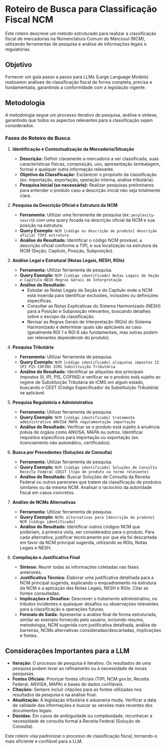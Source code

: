 # Roteiro de Busca para Classificação Fiscal NCM

Este roteiro descreve um método estruturado para realizar a classificação fiscal de mercadorias na Nomenclatura Comum do Mercosul (NCM), utilizando ferramentas de pesquisa e análise de informações legais e regulatórias.

## Objetivo

Fornecer um guia passo a passo para LLMs (Large Language Models) realizarem análises de classificação fiscal de forma completa, precisa e fundamentada, garantindo a conformidade com a legislação vigente.

## Metodologia

A metodologia segue um processo iterativo de pesquisa, análise e síntese, garantindo que todos os aspectos relevantes para a classificação sejam considerados.

### Fases do Roteiro de Busca

1.  **Identificação e Contextualização da Mercadoria/Situação**

    - **Descrição:** Definir claramente a mercadoria a ser classificada, suas características físicas, composição, uso, apresentação (embalagem, forma) e qualquer outra informação relevante.
    - **Objetivo da Classificação:** Esclarecer o propósito da classificação (ex: importação, exportação, operação interna, análise tributária).
    - **Pesquisa Inicial (se necessário):** Realizar pesquisas preliminares para entender o produto caso a descrição inicial não seja totalmente clara.

2.  **Pesquisa da Descrição Oficial e Estrutura da NCM**

    - **Ferramenta:** Utilizar uma ferramenta de pesquisa (ex: `perplexity-search`) com uma query focada na descrição oficial da NCM e sua posição na estrutura.
    - **Query Exemplo:** `NCM [código ou descrição do produto] descrição oficial TIPI estrutura`
    - **Análise do Resultado:** Identificar o código NCM provável, a descrição oficial conforme a TIPI, e sua localização na estrutura da NCM (Seção, Capítulo, Posição, Subposição).

3.  **Análise Legal e Estrutural (Notas Legais, NESH, RGIs)**

    - **Ferramenta:** Utilizar ferramenta de pesquisa.
    - **Query Exemplo:** `NCM [código identificado] Notas Legais de Seção e Capítulo NESH Regras Gerais de Interpretação`
    - **Análise do Resultado:**
        - Estudar as Notas Legais da Seção e do Capítulo onde a NCM está inserida para identificar exclusões, inclusões ou definições específicas.
        - Consultar as Notas Explicativas do Sistema Harmonizado (NESH) para a Posição e Subposição relevantes, buscando detalhes sobre o escopo da classificação.
        - Revisar as Regras Gerais de Interpretação (RGIs) do Sistema Harmonizado e determinar quais são aplicáveis ao caso (geralmente RGI 1 e RGI 6 são fundamentais, mas outras podem ser relevantes dependendo do produto).

4.  **Pesquisa Tributária**

    - **Ferramenta:** Utilizar ferramenta de pesquisa.
    - **Query Exemplo:** `NCM [código identificado] alíquotas impostos II IPI PIS COFINS ICMS Substituição Tributária`
    - **Análise do Resultado:** Identificar as alíquotas dos principais impostos (II, IPI, PIS, COFINS) e verificar se o produto está sujeito ao regime de Substituição Tributária de ICMS em algum estado, buscando o CEST (Código Especificador da Substituição Tributária) se aplicável.

5.  **Pesquisa Regulatória e Administrativa**

    - **Ferramenta:** Utilizar ferramenta de pesquisa.
    - **Query Exemplo:** `NCM [código identificado] tratamento administrativo ANVISA MAPA regulamentação importação`
    - **Análise do Resultado:** Verificar se o produto está sujeito à anuência prévia de órgãos como ANVISA, MAPA ou outros. Identificar requisitos específicos para importação ou exportação (ex: licenciamento não automático, certificados).

6.  **Busca por Precedentes (Soluções de Consulta)**

    - **Ferramenta:** Utilizar ferramenta de pesquisa.
    - **Query Exemplo:** `NCM [código identificado] Soluções de Consulta Receita Federal COSIT [tipo de produto ou termo relevante]`
    - **Análise do Resultado:** Buscar Soluções de Consulta da Receita Federal ou outros pareceres que tratem da classificação de produtos similares ou da mesma NCM. Analisar o raciocínio da autoridade fiscal em casos concretos.

7.  **Análise de NCMs Alternativas**

    - **Ferramenta:** Utilizar ferramenta de pesquisa.
    - **Query Exemplo:** `NCMs alternativas para [descrição do produto] NCM [código identificado]`
    - **Análise do Resultado:** Identificar outros códigos NCM que poderiam, à primeira vista, ser considerados para o produto. Para cada alternativa, justificar tecnicamente por que ela foi descartada em favor da NCM principal sugerida, utilizando as RGIs, Notas Legais e NESH.

8.  **Compilação e Justificativa Final**
    - **Síntese:** Reunir todas as informações coletadas nas fases anteriores.
    - **Justificativa Técnica:** Elaborar uma justificativa detalhada para a NCM principal sugerida, explicando o enquadramento na estrutura da NCM e a aplicação das Notas Legais, NESH e RGIs. Citar as fontes consultadas.
    - **Implicações e Desafios:** Descrever o tratamento administrativo, os tributos incidentes e quaisquer desafios ou observações relevantes para a classificação e operações futuras.
    - **Formato de Saída:** Apresentar a análise final de forma estruturada, similar ao exemplo fornecido pelo usuário, incluindo resumo, metodologia, NCM sugerida com justificativa detalhada, análise de barreiras, NCMs alternativas consideradas/descartadas, implicações e fontes.

## Considerações Importantes para a LLM

- **Iteração:** O processo de pesquisa é iterativo. Os resultados de uma pesquisa podem levar ao refinamento ou à necessidade de novas pesquisas.
- **Fontes Oficiais:** Priorizar fontes oficiais (TIPI, NCM gov.br, Receita Federal, ANVISA, MAPA) e bases de dados confiáveis.
- **Citações:** Sempre incluir citações para as fontes utilizadas nos resultados da pesquisa e na análise final.
- **Atualização:** A legislação tributária e aduaneira muda. Verificar a data de validade das informações e buscar as versões mais recentes dos documentos legais.
- **Dúvidas:** Em casos de ambiguidade ou complexidade, reconhecer a necessidade de consulta formal à Receita Federal (Solução de Consulta).

Este roteiro visa padronizar o processo de classificação fiscal, tornando-o mais eficiente e confiável para a LLM.
